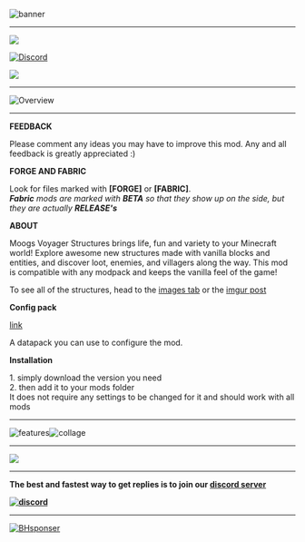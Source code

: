 ![banner](https://www.bisecthosting.com/images/CF/Moogs_Nether_Structures/BH_MNS_header.webp)

* * *

[![](https://ko-fi.com/img/githubbutton_sm.svg)](https://ko-fi.com/D1D8LKA5N)

[![Discord](https://img.shields.io/discord/869218732650688543?color=c20045&label=DISCORD&style=for-the-badge)](https://discord.com/invite/S5nffJbuvA)

[![](https://img.shields.io/badge/My-projects-c20045?style=for-the-badge&logo=curseforge)](https://www.curseforge.com/members/finndog_123/projects)

* * *

![Overview](https://www.bisecthosting.com/images/CF/Moogs_Nether_Structures/BH_MNS_overview.webp)

* * *

**FEEDBACK**

Please comment any ideas you may have to improve this mod. Any and all feedback is greatly appreciated :)

**FORGE AND FABRIC**

Look for files marked with **\[FORGE\]** or **\[FABRIC\]**.  
_**Fabric** mods are marked with **BETA** so that they show up on the side, but they are actually **RELEASE's**_

**ABOUT**

Moogs Voyager Structures brings life, fun and variety to your Minecraft world! Explore awesome new structures made with vanilla blocks and entities, and discover loot, enemies, and villagers along the way. This mod is compatible with any modpack and keeps the vanilla feel of the game!

To see all of the structures, head to the [images tab](https://www.curseforge.com/minecraft/mc-mods/moogs-voyager-structures/screenshots) or the [imgur post](https://imgur.com/gallery/Gypu4hD)

**Config pack**

[link](https://www.curseforge.com/minecraft/texture-packs/mns-moogs-voyager-structure-config-pack)

A datapack you can use to configure the mod.

**Installation**

1\. simply download the version you need  
2\. then add it to your mods folder  
It does not require any settings to be changed for it and should work with all mods

* * *

![features](https://www.bisecthosting.com/images/CF/Moogs_Nether_Structures/BH_MNS_features.webp)![collage](https://i.imgur.com/epC7vBE.png)

* * *

![](https://www.bisecthosting.com/images/CF/Moogs_Nether_Structures/BH_MNS_discord.webp)

* * *

**The best and fastest way to get replies is to join our [discord server](https://discord.gg/S5nffJbuvA)**

[**![discord](https://i.imgur.com/sfAmR3Y.png)**](https://discord.gg/S5nffJbuvA "discord invite")

* * *


[![BHsponser](https://www.bisecthosting.com/images/CF/Moogs_Nether_Structures/BH_MNS_promo.webp)](https://bisecthosting.com/moogsmods)